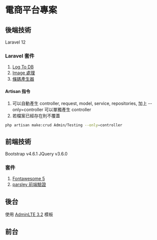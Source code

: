 # 電商平台專案
## 後端技術
Laravel 12
### Laravel 套件
1. [Log To DB](https://github.com/danielme85/laravel-log-to-db)
2. [Image 處理](https://spatie.be/docs/image/v3/introduction)
3. [條碼產生器](https://github.com/milon/barcode)

#### Artisan 指令
1. 可以自動產生 controller, request, model, service, repositories, 加上 --only=controller 可以單獨產生 controller
2. 若檔案已經存在則不覆蓋
```bash
php artisan make:crud Admin/Testing --only=controller
```

## 前端技術
Bootstrap v4.6.1
JQuery v3.6.0
### 套件
1. [Fontawesome 5](https://fontawesome.com/v5/search?ic=free)
2. [parsley 前端驗證](https://parsleyjs.org)

## 後台
使用 [AdminLTE 3.2](https://adminlte.io/docs/3.2/) 模板

## 前台